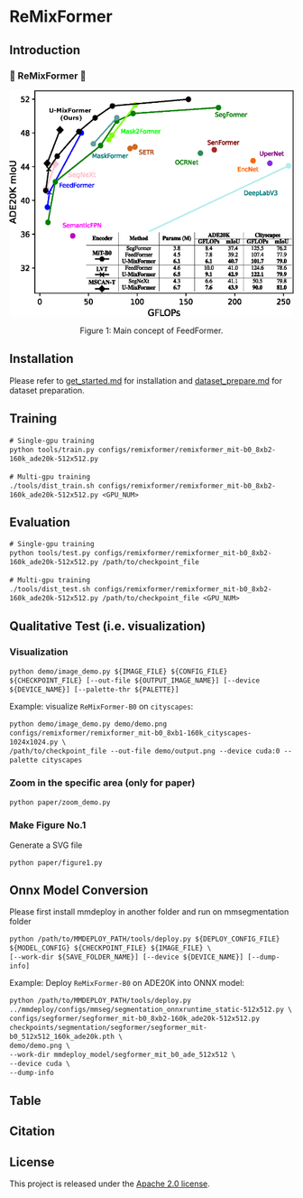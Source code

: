 # ReMixFormer

## Introduction

### 🎉 ReMixFormer 🎉

<!-- ![image](FeedFormer-master/main_fig.png) -->
<div align="center">
  <img src="./main_figure.png" height="400">
</div>
<p align="center">
  Figure 1: Main concept of FeedFormer.
</p>


## Installation

Please refer to [get_started.md](docs/en/get_started.md#installation) for installation and [dataset_prepare.md](docs/en/user_guides/2_dataset_prepare.md#prepare-datasets) for dataset preparation.

## Training

```
# Single-gpu training
python tools/train.py configs/remixformer/remixformer_mit-b0_8xb2-160k_ade20k-512x512.py

# Multi-gpu training
./tools/dist_train.sh configs/remixformer/remixformer_mit-b0_8xb2-160k_ade20k-512x512.py <GPU_NUM>
```

## Evaluation

```
# Single-gpu training
python tools/test.py configs/remixformer/remixformer_mit-b0_8xb2-160k_ade20k-512x512.py /path/to/checkpoint_file

# Multi-gpu training
./tools/dist_test.sh configs/remixformer/remixformer_mit-b0_8xb2-160k_ade20k-512x512.py /path/to/checkpoint_file <GPU_NUM>
```

## Qualitative Test (i.e. visualization)
### Visualization
```shell
python demo/image_demo.py ${IMAGE_FILE} ${CONFIG_FILE} ${CHECKPOINT_FILE} [--out-file ${OUTPUT_IMAGE_NAME}] [--device ${DEVICE_NAME}] [--palette-thr ${PALETTE}]
```

Example: visualize ```ReMixFormer-B0``` on ```cityscapes```: 

```shell
python demo/image_demo.py demo/demo.png configs/remixformer/remixformer_mit-b0_8xb1-160k_cityscapes-1024x1024.py \
/path/to/checkpoint_file --out-file demo/output.png --device cuda:0 --palette cityscapes
```
### Zoom in the specific area (only for paper)
```shell
python paper/zoom_demo.py
```

### Make Figure No.1
Generate a SVG file
```shell
python paper/figure1.py
```

## Onnx Model Conversion
Please first install mmdeploy in another folder and run on mmsegmentation folder
```shell
python /path/to/MMDEPLOY_PATH/tools/deploy.py ${DEPLOY_CONFIG_FILE} ${MODEL_CONFIG} ${CHECKPOINT_FILE} ${IMAGE_FILE} \
[--work-dir ${SAVE_FOLDER_NAME}] [--device ${DEVICE_NAME}] [--dump-info]
```

Example: Deploy ```ReMixFormer-B0``` on ADE20K into ONNX model: 

```shell
python /path/to/MMDEPLOY_PATH/tools/deploy.py ../mmdeploy/configs/mmseg/segmentation_onnxruntime_static-512x512.py \
configs/segformer/segformer_mit-b0_8xb2-160k_ade20k-512x512.py checkpoints/segmentation/segformer/segformer_mit-b0_512x512_160k_ade20k.pth \
demo/demo.png \
--work-dir mmdeploy_model/segformer_mit_b0_ade_512x512 \
--device cuda \
--dump-info
```

## Table


## Citation

<!-- If you find this project useful in your research, please consider cite:

```bibtex
@misc{mmseg2020,
    title={{MMSegmentation}: OpenMMLab Semantic Segmentation Toolbox and Benchmark},
    author={MMSegmentation Contributors},
    howpublished = {\url{https://github.com/open-mmlab/mmsegmentation}},
    year={2020}
}
``` -->

## License

This project is released under the [Apache 2.0 license](LICENSE).
